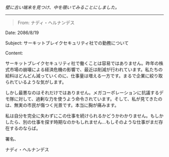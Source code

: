 _壁に古い端末を見つけ、中を覗いてみることにしました。_

---

> From: ナディ・ヘルナンデス

Date: 2086/8/19

Subject: サーキットブレイクセキュリティ社での勤務について

Content:

サーキットブレイクセキュリティ社で働くことは容易ではありません。昨年の株式市場の崩壊による経済危機の影響で、最近は削減が行われています。私たちの給料はどんどん減っていくのに、仕事量は増える一方です。まるで企業に絞り取られているような気がします。

しかし最悪なのはそれだけではありません。メガコーポレーションに抗議するデモ隊に対して、過剰な力を使うよう命令されています。そして、私が見てきたのは、無実の市民が傷つく光景です。本当に胸が痛みます。

私は自分を完全に失わずにこの仕事を続けられるかどうかわかりません。もしかしたら、別の仕事を探す時期なのかもしれません...もしそのような仕事がまだ存在するのならば。

署名、

ナディ・ヘルナンデス
